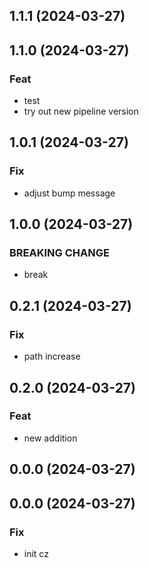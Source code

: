 ## 1.1.1 (2024-03-27)

## 1.1.0 (2024-03-27)

### Feat

- test
- try out new pipeline version

## 1.0.1 (2024-03-27)

### Fix

- adjust bump message

## 1.0.0 (2024-03-27)

### BREAKING CHANGE

- break

## 0.2.1 (2024-03-27)

### Fix

- path increase

## 0.2.0 (2024-03-27)

### Feat

- new addition

## 0.0.0 (2024-03-27)

## 0.0.0 (2024-03-27)

### Fix

- init cz
